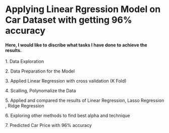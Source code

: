 <h1> Applying Linear Rgression Model on Car Dataset with getting 96% accuracy</h1>

<h4>Here, I would like to discribe what tasks I have done to achieve the results.</h4>
<p>1. Data Exploration </p>
<p>2. Data Preparation for the Model </p>
<p>3. Applied Linear Regression with cross validation (K Fold)   </p>
<p>4. Scalling, Polynomalize the Data </p>
<p>5. Applied and compared the results of Linear Regression, Lasso Regression , Ridge Regression </p>
<p>6. Exploring other methods to find best alpha and technique </p>
<p>7. Predicted Car Price with 96% accuracy</p>
